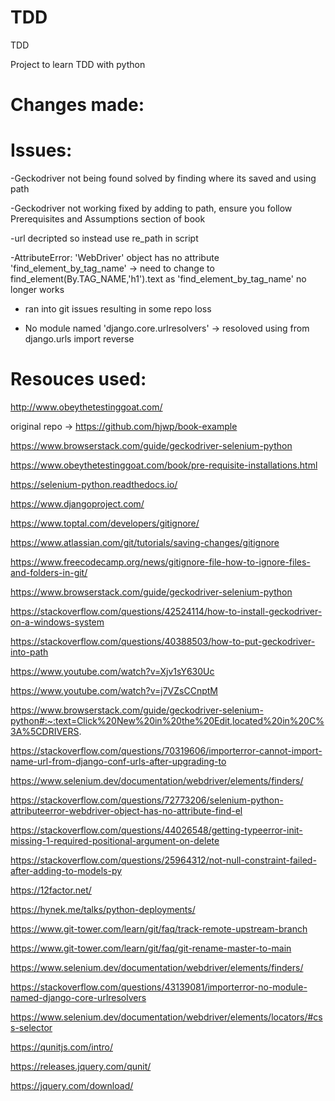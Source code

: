 # TDD
TDD

Project to learn TDD with python 

# Changes made:

# Issues:
-Geckodriver not being found solved by finding where its saved and using path

-Geckodriver not working fixed by adding to path, ensure you follow Prerequisites and Assumptions section of book

-url decripted so instead use re_path in script

-AttributeError: 'WebDriver' object has no attribute 'find_element_by_tag_name' -> need to change to find_element(By.TAG_NAME,'h1').text as 'find_element_by_tag_name' no longer works

- ran into git issues resulting in some repo loss

- No module named 'django.core.urlresolvers' -> resoloved using from django.urls import reverse

# Resouces used:

http://www.obeythetestinggoat.com/

original repo -> https://github.com/hjwp/book-example

https://www.browserstack.com/guide/geckodriver-selenium-python

https://www.obeythetestinggoat.com/book/pre-requisite-installations.html

https://selenium-python.readthedocs.io/

https://www.djangoproject.com/

https://www.toptal.com/developers/gitignore/

https://www.atlassian.com/git/tutorials/saving-changes/gitignore

https://www.freecodecamp.org/news/gitignore-file-how-to-ignore-files-and-folders-in-git/

https://www.browserstack.com/guide/geckodriver-selenium-python

https://stackoverflow.com/questions/42524114/how-to-install-geckodriver-on-a-windows-system

https://stackoverflow.com/questions/40388503/how-to-put-geckodriver-into-path

https://www.youtube.com/watch?v=Xjv1sY630Uc

https://www.youtube.com/watch?v=j7VZsCCnptM

https://www.browserstack.com/guide/geckodriver-selenium-python#:~:text=Click%20New%20in%20the%20Edit,located%20in%20C%3A%5CDRIVERS.

https://stackoverflow.com/questions/70319606/importerror-cannot-import-name-url-from-django-conf-urls-after-upgrading-to

https://www.selenium.dev/documentation/webdriver/elements/finders/

https://stackoverflow.com/questions/72773206/selenium-python-attributeerror-webdriver-object-has-no-attribute-find-el

https://stackoverflow.com/questions/44026548/getting-typeerror-init-missing-1-required-positional-argument-on-delete

https://stackoverflow.com/questions/25964312/not-null-constraint-failed-after-adding-to-models-py

https://12factor.net/

https://hynek.me/talks/python-deployments/

https://www.git-tower.com/learn/git/faq/track-remote-upstream-branch

https://www.git-tower.com/learn/git/faq/git-rename-master-to-main

https://www.selenium.dev/documentation/webdriver/elements/finders/

https://stackoverflow.com/questions/43139081/importerror-no-module-named-django-core-urlresolvers

https://www.selenium.dev/documentation/webdriver/elements/locators/#css-selector

https://qunitjs.com/intro/

https://releases.jquery.com/qunit/

https://jquery.com/download/